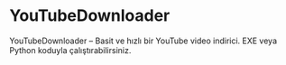 # YouTubeDownloader
YouTubeDownloader – Basit ve hızlı bir YouTube video indirici. EXE veya Python koduyla çalıştırabilirsiniz.
